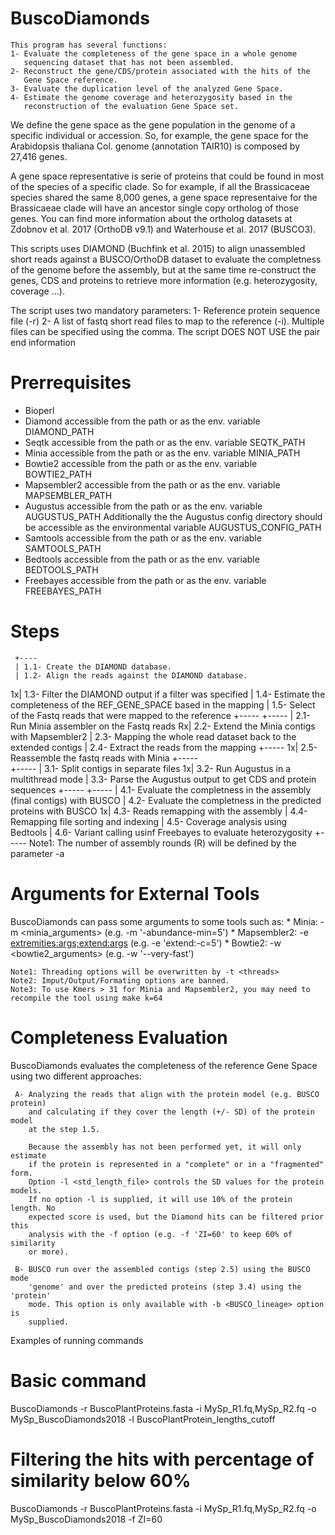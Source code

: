 # BuscoDiamonds

    This program has several functions:
    1- Evaluate the completeness of the gene space in a whole genome 
       sequencing dataset that has not been assembled.
    2- Reconstruct the gene/CDS/protein associated with the hits of the
       Gene Space reference.
    3- Evaluate the duplication level of the analyzed Gene Space.
    4- Estimate the genome coverage and heterozygosity based in the 
       reconstruction of the evaluation Gene Space set.

  We define the gene space as the gene population in the genome of a specific
  individual or accession. So, for example, the gene space for the Arabidopsis
  thaliana Col. genome (annotation TAIR10) is composed by 27,416 genes.

  A gene space representative is serie of proteins that could be found in most
  of the species of a specific clade. So for example, if all the Brassicaceae
  species shared the same 8,000 genes, a gene space representaive for the
  Brassicaeae clade will have an ancestor single copy ortholog of those genes.
  You can find more information about the ortholog datasets at Zdobnov et al.
  2017 (OrthoDB v9.1) and Waterhouse et al. 2017 (BUSCO3).  
  
  This scripts uses DIAMOND (Buchfink et al. 2015) to align unassembled short
  reads against a BUSCO/OrthoDB dataset to evaluate the completness of the
  genome before the assembly, but at the same time re-construct the genes, 
  CDS and proteins to retrieve more information (e.g. heterozygosity, coverage
  ...).

  The script uses two mandatory parameters:
    1- Reference protein sequence file (-r)
    2- A list of fastq short read files to map to the reference (-i). 
       Multiple files can be specified using the comma. The script DOES 
       NOT USE the pair end information

  Prerrequisites
  ==============
   * Bioperl
   * Diamond accessible from the path or as the env. variable DIAMOND_PATH
   * Seqtk accessible from the path or as the env. variable SEQTK_PATH
   * Minia accessible from the path or as the env. variable MINIA_PATH
   * Bowtie2 accessible from the path or as the env. variable BOWTIE2_PATH
   * Mapsembler2 accessible from the path or as the env. variable MAPSEMBLER_PATH
   * Augustus accessible from the path or as the env. variable AUGUSTUS_PATH
     Additionally the the Augustus config directory should be accessible as the
     environmental variable AUGUSTUS_CONFIG_PATH
   * Samtools accessible from the path or as the env. variable SAMTOOLS_PATH
   * Bedtools accessible from the path or as the env. variable BEDTOOLS_PATH 
   * Freebayes accessible from the path or as the env. variable FREEBAYES_PATH

  Steps
  =====
     +---- 
     | 1.1- Create the DIAMOND database.
     | 1.2- Align the reads against the DIAMOND database.
   1x| 1.3- Filter the DIAMOND output if a filter was specified
     | 1.4- Estimate the completeness of the REF_GENE_SPACE based in the mapping
     | 1.5- Select of the Fastq reads that were mapped to the reference
     +-----
     +-----
     | 2.1- Run Minia assembler on the Fastq reads
   Rx| 2.2- Extend the Minia contigs with Mapsembler2
     | 2.3- Mapping the whole read dataset back to the extended contigs
     | 2.4- Extract the reads from the mapping
     +-----
   1x| 2.5- Reassemble the fastq reads with Minia
     +-----  
     +-----
     | 3.1- Split contigs in separate files
   1x| 3.2- Run Augustus in a multithread mode
     | 3.3- Parse the Augustus output to get CDS and protein sequences
     +-----
     +-----
     | 4.1- Evaluate the completness in the assembly (final contigs) with BUSCO
     | 4.2- Evaluate the completness in the predicted proteins with BUSCO
   1x| 4.3- Reads remapping with the assembly
     | 4.4- Remapping file sorting and indexing
     | 4.5- Coverage analysis using Bedtools
     | 4.6- Variant calling usinf Freebayes to evaluate heterozygosity
     +-----
     Note1: The number of assembly rounds (R) will be defined by the parameter
           -a <assembly rounds>
   
  Arguments for External Tools
  ============================
  BuscoDiamonds can pass some arguments to some tools such as:
    * Minia: -m <minia_arguments> (e.g. -m '-abundance-min=5')
    * Mapsembler2: -e <extremities:args;extend:args> (e.g. -e 'extend:-c=5')
    * Bowtie2: -w <bowtie2_arguments> (e.g. -w '--very-fast')

    Note1: Threading options will be overwritten by -t <threads>
    Note2: Imput/Output/Formating options are banned.
    Note3: To use Kmers > 31 for Minia and Mapsembler2, you may need to recompile the tool using make k=64

  Completeness Evaluation
  =======================
  BuscoDiamonds evaluates the completeness of the reference Gene Space using two
  different approaches:

     A- Analyzing the reads that align with the protein model (e.g. BUSCO protein)
        and calculating if they cover the length (+/- SD) of the protein model
        at the step 1.5. 
        
        Because the assembly has not been performed yet, it will only estimate
        if the protein is represented in a "complete" or in a "fragmented" form.
        Option -l <std_length_file> controls the SD values for the protein models.
        If no option -l is supplied, it will use 10% of the protein length. No 
        expected score is used, but the Diamond hits can be filtered prior this 
        analysis with the -f option (e.g. -f 'ZI=60' to keep 60% of similarity 
        or more).

     B- BUSCO run over the assembled contigs (step 2.5) using the BUSCO mode 
        'genome' and over the predicted proteins (step 3.4) using the 'protein'
        mode. This option is only available with -b <BUSCO_lineage> option is 
        supplied.



  Examples of running commands
  # Basic command
   BuscoDiamonds -r BuscoPlantProteins.fasta -i MySp_R1.fq,MySp_R2.fq 
                 -o MySp_BuscoDiamonds2018 -l BuscoPlantProtein_lengths_cutoff

  # Filtering the hits with percentage of similarity below 60%
   BuscoDiamonds -r BuscoPlantProteins.fasta -i MySp_R1.fq,MySp_R2.fq 
                 -o MySp_BuscoDiamonds2018 -f ZI=60


